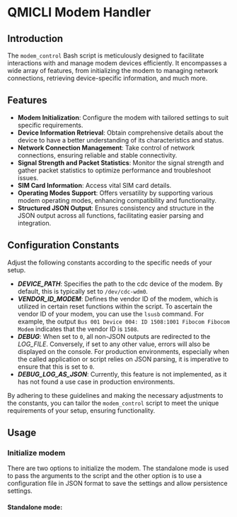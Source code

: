 # QMICLI Modem Handler

## Introduction
The `modem_control` Bash script is meticulously designed to facilitate interactions with and manage modem devices efficiently. It encompasses a wide array of features, from initializing the modem to managing network connections, retrieving device-specific information, and much more.

## Features
- **Modem Initialization**: Configure the modem with tailored settings to suit specific requirements.
- **Device Information Retrieval**: Obtain comprehensive details about the device to have a better understanding of its characteristics and status.
- **Network Connection Management**: Take control of network connections, ensuring reliable and stable connectivity.
- **Signal Strength and Packet Statistics**: Monitor the signal strength and gather packet statistics to optimize performance and troubleshoot issues.
- **SIM Card Information**: Access vital SIM card details.
- **Operating Modes Support**: Offers versatility by supporting various modem operating modes, enhancing compatibility and functionality.
- **Structured JSON Output**: Ensures consistency and structure in the JSON output across all functions, facilitating easier parsing and integration.

## Configuration Constants
Adjust the following constants according to the specific needs of your setup.

- **_DEVICE_PATH_**: Specifies the path to the cdc device of the modem. By default, this is typically set to `/dev/cdc-wdm0`.
- **_VENDOR_ID_MODEM_**: Defines the vendor ID of the modem, which is utilized in certain reset functions within the script. To ascertain the vendor ID of your modem, you can use the `lsusb` command. For example, the output `Bus 001 Device 004: ID 1508:1001 Fibocom Fibocom Modem` indicates that the vendor ID is `1508`.
- **_DEBUG_**: When set to `0`, all non-JSON outputs are redirected to the _LOG_FILE_. Conversely, if set to any other value, errors will also be displayed on the console. For production environments, especially when the called application or script relies on JSON parsing, it is imperative to ensure that this is set to `0`.
- **_DEBUG_LOG_AS_JSON_**: Currently, this feature is not implemented, as it has not found a use case in production environments.

By adhering to these guidelines and making the necessary adjustments to the constants, you can tailor the `modem_control` script to meet the unique requirements of your setup, ensuring functionality.

## Usage

### Initialize modem

There are two options to initialize the modem. The standalone mode is used to pass the arguments to the script and the other option is to use a configuration file in JSON format to save the settings and allow persistence settings.

#### Standalone mode:
